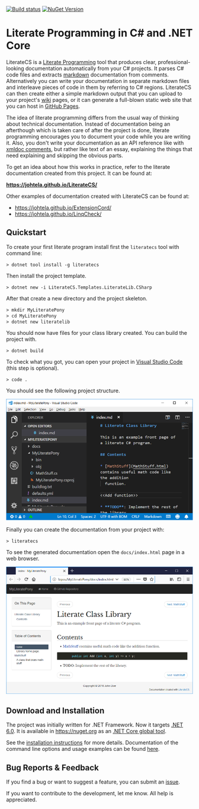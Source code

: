 ﻿[![Build status](https://ci.appveyor.com/api/projects/status/ah34q0i74rjanqpf?svg=true)](https://ci.appveyor.com/project/johtela/literatecs)
[![NuGet Version](https://img.shields.io/nuget/v/LiterateCS.svg)](https://www.nuget.org/packages/LiterateCS)

# Literate Programming in C# and .NET Core

LiterateCS is a [Literate Programming] tool that produces clear, 
professional-looking documentation automatically from your C# projects. 
It parses C# code files and extracts [markdown] documentation from
comments. Alternatively you can write your documentation in separate 
markdown files and interleave pieces of code in them by referring to 
C# regions. LiterateCS can then create either a simple markdown output 
that you can upload to your project's [wiki] pages, or it can generate a 
full-blown static web site that you can host in [GitHub Pages].

The idea of literate programming differs from the usual way of thinking
about technical documentation. Instead of documentation being an afterthough
which is taken care of after the project is done, literate programming encourages 
you to document your code while you are writing it. Also, you don't write your
documentation as an API reference like with [xmldoc comments], but rather 
like text of an essay, explaining the things that need explaining and skipping
the obvious parts.

To get an idea about how this works in practice, refer to the literate 
documentation created from this project. It can be found at:

**<https://johtela.github.io/LiterateCS/>**

Other examples of documentation created with LiterateCS can be found at: 
* <https://johtela.github.io/ExtensionCord/>
* <https://johtela.github.io/LinqCheck/>

## Quickstart

To create your first literate program install first the `literatecs` tool
with command line:

    > dotnet tool install -g literatecs

Then install the project template.

    > dotnet new -i LiterateCS.Templates.LiterateLib.CSharp

After that create a new directory and the project skeleton.

    > mkdir MyLiteratePony
    > cd MyLiteratePony
    > dotnet new literatelib

You should now have files for your class library created. You can
build the project with.

    > dotnet build

To check what you got, you can open your project in [Visual Studio Code]
(this step is optional).

    > code .

You should see the following project structure.

![...VSCode screenshot...](docs/images/LiterateLibInVSCode.png)

Finally you can create the documentation from your project with:

    > literatecs

To see the generated documentation open the `docs/index.html` page in a web browser.

![...Generated docs in browser...](docs/images/DocsForLiterateLib.png)


## Download and Installation

The project was initially written for .NET Framework. Now it targets [.NET 6.0][].
It is available in <https://nuget.org> as an [.NET Core global tool].

See the [installation instructions] for more details. Documentation of the
command line options and usage examples can be found [here][options].

## Bug Reports & Feedback

If you find a bug or want to suggest a feature, you can submit an [issue].

If you want to contribute to the development, let me know. All help is appreciated.

[Literate Programming]: https://en.wikipedia.org/wiki/Literate_programming
[markdown]: https://en.wikipedia.org/wiki/Markdown
[wiki]: https://help.github.com/articles/about-github-wikis/
[xmldoc comments]: https://docs.microsoft.com/en-us/dotnet/csharp/programming-guide/xmldoc/xml-documentation-comments
[GitHub Pages]: https://pages.github.com/
[Visual Studio Code]: https://code.visualstudio.com/
[.NET 6.0]: https://dotnet.microsoft.com/en-us/download/dotnet/6.0
[.NET Core global tool]: https://docs.microsoft.com/en-us/dotnet/core/tools/global-tools
[installation instructions]: https://johtela.github.io/LiterateCS/Installation.html
[options]: https://johtela.github.io/LiterateCS/LiterateCS/Options.html
[issue]: https://github.com/johtela/LiterateCS/issues
